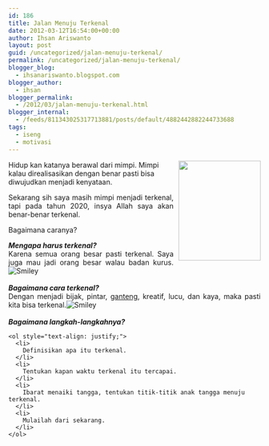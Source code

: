 ```yaml
---
id: 186
title: Jalan Menuju Terkenal
date: 2012-03-12T16:54:00+00:00
author: Ihsan Ariswanto
layout: post
guid: /uncategorized/jalan-menuju-terkenal/
permalink: /uncategorized/jalan-menuju-terkenal/
blogger_blog:
  - ihsanariswanto.blogspot.com
blogger_author:
  - ihsan
blogger_permalink:
  - /2012/03/jalan-menuju-terkenal.html
blogger_internal:
  - /feeds/811343025317713881/posts/default/4882442882244733688
tags:
  - iseng
  - motivasi
---
```

[<img src="http://2.bp.blogspot.com/-RtgPNhPwH_w/T18Wst6KgjI/AAAAAAAAAlY/xq9433TXofE/s200/FanSignGenerator.com.jpg" style="float:right; margin:0 0 10px 10px;cursor:pointer; cursor:hand;width: 164px; height: 200px;" alt="" id="BLOGGER_PHOTO_ID_5719315009277428274" border="0" />](/)Hidup kan katanya berawal dari mimpi. Mimpi kalau direalisasikan dengan benar pasti bisa diwujudkan menjadi kenyataan.

<div style="text-align: justify;">
  Sekarang sih saya masih mimpi menjadi terkenal, tapi pada tahun 2020, insya Allah saya akan benar-benar terkenal.</p> 
  
  <p>
    Bagaimana caranya? <a name='more'></a>
  </p>
  
  <p>
    <span style="font-weight: bold; font-style: italic;">Mengapa harus terkenal?</span><br />Karena semua orang besar pasti terkenal. Saya juga mau jadi orang besar walau badan kurus.<img src="http://www.freesmileys.org/smileys/smiley-ashamed003.gif" alt="Smiley" border="0" /><br /><br style="font-weight: bold;" /><span style="font-weight: bold; font-style: italic;">Bagaimana cara terkenal?</span><br />Dengan menjadi bijak, pintar, <a href="/2012/03/jamu-ganteng-mujarab-2012.html">ganteng</a>, kreatif, lucu, dan kaya, maka pasti kita bisa terkenal.<img src="http://www.freesmileys.org/smileys/smiley-ashamed008.gif" alt="Smiley" border="0" /><br /><br style="font-style: italic;" /><span style="font-weight: bold; font-style: italic;">Bagaimana langkah-langkahnya?</span></div> 
    
    <ol style="text-align: justify;">
      <li>
        Definisikan apa itu terkenal.
      </li>
      <li>
        Tentukan kapan waktu terkenal itu tercapai.
      </li>
      <li>
        Ibarat menaiki tangga, tentukan titik-titik anak tangga menuju terkenal.
      </li>
      <li>
        Mulailah dari sekarang.
      </li>
    </ol>